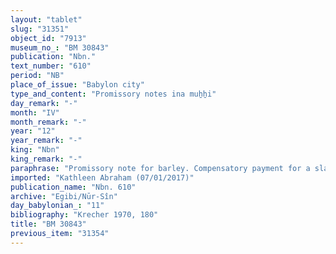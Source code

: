 ```yaml
---
layout: "tablet"
slug: "31351"
object_id: "7913"
museum_no_: "BM 30843"
publication: "Nbn."
text_number: "610"
period: "NB"
place_of_issue: "Babylon city"
type_and_content: "Promissory notes ina muẖẖi"
day_remark: "-"
month: "IV"
month_remark: "-"
year: "12"
year_remark: "-"
king: "Nbn"
king_remark: "-"
paraphrase: "Promissory note for barley. Compensatory payment for a slave.<br /> <strong><sup>f</sup></strong><strong>B</strong> owes 1 kor <em>and 114 silas of bread</em> (?)(*) to <strong>A</strong>, to be delivered in one payment by the end of Arahsamna (VIII). It is a still outstanding compensatory payment (<em>mandattu</em>) for <strong>A</strong>&#39;s loss of income from the absence of the slave <strong>C</strong>. Witnesses.<br /> (*) So CAD M<sub>1</sub>, 15 mng. 4. Alternatively, read: 1 kor (of (barley?) (in the form of) MA&Scaron; breads.<br /> &nbsp;<br /> <strong>A</strong> = Itti-Marduk-balāṭu/Nab&ucirc;-ahhē-iddin//Egibi; <strong><sup>f</sup>B</strong> = <sup>f</sup>&Scaron;idatu/Handa&scaron;u; <strong>C </strong>= Nab&ucirc;-lusalim, a slave"
imported: "Kathleen Abraham (07/01/2017)"
publication_name: "Nbn. 610"
archive: "Egibi/Nūr-Sîn"
day_babylonian_: "11"
bibliography: "Krecher 1970, 180"
title: "BM 30843"
previous_item: "31354"
---
```

